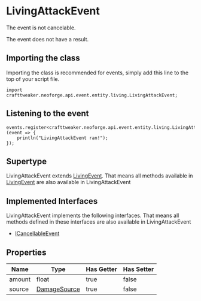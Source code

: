 # LivingAttackEvent

The event is not cancelable.

The event does not have a result.

## Importing the class

Importing the class is recommended for events, simply add this line to the top of your script file.
```zenscript
import crafttweaker.neoforge.api.event.entity.living.LivingAttackEvent;
```


## Listening to the event

```zenscript
events.register<crafttweaker.neoforge.api.event.entity.living.LivingAttackEvent>(event => {
    println("LivingAttackEvent ran!");
});
```


## Supertype

LivingAttackEvent extends [LivingEvent](/neoforge/api/event/entity/living/LivingEvent). That means all methods available in [LivingEvent](/neoforge/api/event/entity/living/LivingEvent) are also available in LivingAttackEvent

## Implemented Interfaces
LivingAttackEvent implements the following interfaces. That means all methods defined in these interfaces are also available in LivingAttackEvent

- [ICancellableEvent](/neoforge/api/event/ICancellableEvent)

## Properties

|  Name  |                          Type                          | Has Getter | Has Setter |
|--------|--------------------------------------------------------|------------|------------|
| amount | float                                                  | true       | false      |
| source | [DamageSource](/vanilla/api/world/damage/DamageSource) | true       | false      |


